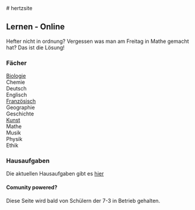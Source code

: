 <link rel="icon" href="https://raw.githubusercontent.com/hertzsite/hertzsite/design/favicon.ico" />
# hertzsite

## Lernen - Online
Hefter nicht in ordnung? Vergessen was man am Freitag in Mathe gemacht hat?
Das ist die Lösung!

### Fächer
[Biologie](https://hertzsite.github.io/hertzsite/biology/ "Biologie")<br>
Chemie<br>
Deutsch<br>
Englisch<br>
[Französisch](https://hertzsite.github.io/hertzsite/french "Französsisch")<br>
Geographie<br>
Geschichte<br>
[Kunst](https://hertzsite.github.io/hertzsite/art/ "Kunst")<br>
Mathe<br>
Musik<br>
Physik<br>
Ethik<br>

### Hausaufgaben
Die aktuellen Hausaufgaben gibt es [hier](https://hertzsite.github.io/hertzsite/homework/ "Hausaufgaben")


#### Comunity powered?
Diese Seite wird bald von Schülern der 7-3 in Betrieb gehalten.

